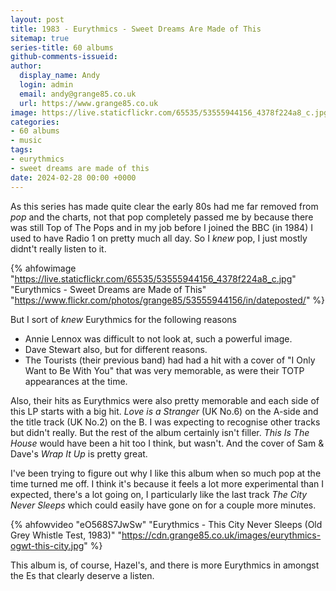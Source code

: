 ```yaml
---
layout: post
title: 1983 - Eurythmics - Sweet Dreams Are Made of This
sitemap: true
series-title: 60 albums
github-comments-issueid:
author:
  display_name: Andy
  login: admin
  email: andy@grange85.co.uk
  url: https://www.grange85.co.uk
image: https://live.staticflickr.com/65535/53555944156_4378f224a8_c.jpg
categories:
- 60 albums
- music
tags:
- eurythmics
- sweet dreams are made of this
date: 2024-02-28 00:00 +0000
---
```

As this series has made quite clear the early 80s had me far removed from _pop_ and the charts, not that pop completely passed me by because there was still Top of The Pops and in my job before I joined the BBC (in 1984) I used to have Radio 1 on pretty much all day. So I _knew_ pop, I just mostly didnt't really listen to it.

{% ahfowimage "https://live.staticflickr.com/65535/53555944156_4378f224a8_c.jpg" "Eurythmics - Sweet Dreams are Made of This" "https://www.flickr.com/photos/grange85/53555944156/in/dateposted/" %}

But I sort of _knew_ Eurythmics for the following reasons

 - Annie Lennox was difficult to not look at, such a powerful image.
 - Dave Stewart also, but for different reasons.
 - The Tourists (their previous band) had had a hit with a cover of "I Only Want to Be With You" that was very memorable, as were their TOTP appearances at the time.

Also, their hits as Eurythmics were also pretty memorable and each side of this LP starts with a big hit. _Love is a Stranger_ (UK No.6) on the A-side and the title track (UK No.2) on the B. I was expecting to recognise other tracks but didn't really. But the rest of the album certainly isn't filler. _This Is The House_ would have been a hit too I think, but wasn't. And the cover of Sam & Dave's _Wrap It Up_ is pretty great.

I've been trying to figure out why I like this album when so much pop at the time turned me off. I think it's because it feels a lot more experimental than I expected, there's a lot going on, I particularly like the last track _The City Never Sleeps_ which could easily have gone on for a couple more minutes.

{% ahfowvideo "eO568S7JwSw" "Eurythmics - This City Never Sleeps (Old Grey Whistle Test, 1983)" "https://cdn.grange85.co.uk/images/eurythmics-ogwt-this-city.jpg" %}

This album is, of course, Hazel's, and there is more Eurythmics in amongst the Es that clearly deserve a listen.

